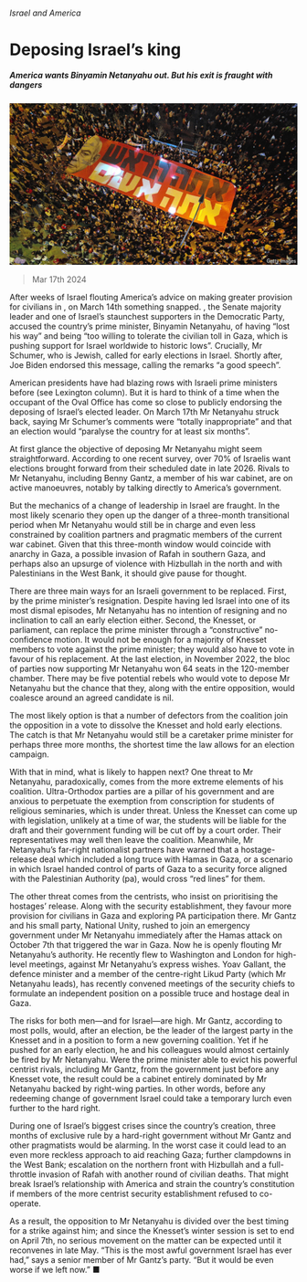###### Israel and America

# Deposing Israel’s king 

##### America wants Binyamin Netanyahu out. But his exit is fraught with dangers 

![image](images/20240323_MAP001.jpg) 

> Mar 17th 2024 

After weeks of Israel flouting America’s advice on making greater provision for civilians in , on March 14th something snapped. , the Senate majority leader and one of Israel’s staunchest supporters in the Democratic Party, accused the country’s prime minister, Binyamin Netanyahu, of having “lost his way” and being “too willing to tolerate the civilian toll in Gaza, which is pushing support for Israel worldwide to historic lows”. Crucially, Mr Schumer, who is Jewish, called for early elections in Israel. Shortly after, Joe Biden endorsed this message, calling the remarks “a good speech”.

American presidents have had blazing rows with Israeli prime ministers before (see Lexington column). But it is hard to think of a time when the occupant of the Oval Office has come so close to publicly endorsing the deposing of Israel’s elected leader. On March 17th Mr Netanyahu struck back, saying Mr Schumer’s comments were “totally inappropriate” and that an election would “paralyse the country for at least six months”.


At first glance the objective of deposing Mr Netanyahu might seem straightforward. According to one recent survey, over 70% of Israelis want elections brought forward from their scheduled date in late 2026. Rivals to Mr Netanyahu, including Benny Gantz, a member of his war cabinet, are on active manoeuvres, notably by talking directly to America’s government.

But the mechanics of a change of leadership in Israel are fraught. In the most likely scenario they open up the danger of a three-month transitional period when Mr Netanyahu would still be in charge and even less constrained by coalition partners and pragmatic members of the current war cabinet. Given that this three-month window would coincide with anarchy in Gaza, a possible invasion of Rafah in southern Gaza, and perhaps also an upsurge of violence with Hizbullah in the north and with Palestinians in the West Bank, it should give pause for thought. 

There are three main ways for an Israeli government to be replaced. First, by the prime minister’s resignation. Despite having led Israel into one of its most dismal episodes, Mr Netanyahu has no intention of resigning and no inclination to call an early election either. Second, the Knesset, or parliament, can replace the prime minister through a “constructive” no-confidence motion. It would not be enough for a majority of Knesset members to vote against the prime minister; they would also have to vote in favour of his replacement. At the last election, in November 2022, the bloc of parties now supporting Mr Netanyahu won 64 seats in the 120-member chamber. There may be five potential rebels who would vote to depose Mr Netanyahu but the chance that they, along with the entire opposition, would coalesce around an agreed candidate is nil.

The most likely option is that a number of defectors from the coalition join the opposition in a vote to dissolve the Knesset and hold early elections. The catch is that Mr Netanyahu would still be a caretaker prime minister for perhaps three more months, the shortest time the law allows for an election campaign. 

With that in mind, what is likely to happen next? One threat to Mr Netanyahu, paradoxically, comes from the more extreme elements of his coalition. Ultra-Orthodox parties are a pillar of his government and are anxious to perpetuate the exemption from conscription for students of religious seminaries, which is under threat. Unless the Knesset can come up with legislation, unlikely at a time of war, the students will be liable for the draft and their government funding will be cut off by a court order. Their representatives may well then leave the coalition. Meanwhile, Mr Netanyahu’s far-right nationalist partners have warned that a hostage-release deal which included a long truce with Hamas in Gaza, or a scenario in which Israel handed control of parts of Gaza to a security force aligned with the Palestinian Authority (pa), would cross “red lines” for them.

The other threat comes from the centrists, who insist on prioritising the hostages’ release. Along with the security establishment, they favour more provision for civilians in Gaza and exploring PA participation there. Mr Gantz and his small party, National Unity, rushed to join an emergency government under Mr Netanyahu immediately after the Hamas attack on October 7th that triggered the war in Gaza. Now he is openly flouting Mr Netanyahu’s authority. He recently flew to Washington and London for high-level meetings, against Mr Netanyahu’s express wishes. Yoav Gallant, the defence minister and a member of the centre-right Likud Party (which Mr Netanyahu leads), has recently convened meetings of the security chiefs to formulate an independent position on a possible truce and hostage deal in Gaza. 

The risks for both men—and for Israel—are high. Mr Gantz, according to most polls, would, after an election, be the leader of the largest party in the Knesset and in a position to form a new governing coalition. Yet if he pushed for an early election, he and his colleagues would almost certainly be fired by Mr Netanyahu. Were the prime minister able to evict his powerful centrist rivals, including Mr Gantz, from the government just before any Knesset vote, the result could be a cabinet entirely dominated by Mr Netanyahu backed by right-wing parties. In other words, before any redeeming change of government Israel could take a temporary lurch even further to the hard right.

During one of Israel’s biggest crises since the country’s creation, three months of exclusive rule by a hard-right government without Mr Gantz and other pragmatists would be alarming. In the worst case it could lead to an even more reckless approach to aid reaching Gaza; further clampdowns in the West Bank; escalation on the northern front with Hizbullah and a full-throttle invasion of Rafah with another round of civilian deaths. That might break Israel’s relationship with America and strain the country’s constitution if members of the more centrist security establishment refused to co-operate.

As a result, the opposition to Mr Netanyahu is divided over the best timing for a strike against him; and since the Knesset’s winter session is set to end on April 7th, no serious movement on the matter can be expected until it reconvenes in late May. “This is the most awful government Israel has ever had,” says a senior member of Mr Gantz’s party. “But it would be even worse if we left now.” ■

